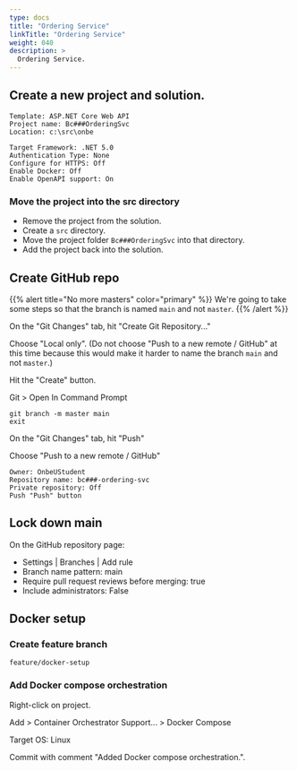 ```yaml
---
type: docs
title: "Ordering Service"
linkTitle: "Ordering Service"
weight: 040
description: >
  Ordering Service.
---
```


## Create a new project and solution.

~~~
Template: ASP.NET Core Web API
Project name: Bc###OrderingSvc
Location: c:\src\onbe

Target Framework: .NET 5.0
Authentication Type: None
Configure for HTTPS: Off
Enable Docker: Off
Enable OpenAPI support: On
~~~

### Move the project into the src directory

 - Remove the project from the solution.
 - Create a `src` directory.
 - Move the project folder `Bc###OrderingSvc` into that directory.
 - Add the project back into the solution.

## Create GitHub repo

{{% alert title="No more masters" color="primary" %}}
We're going to take some steps so that the branch is named `main` and not `master`.
{{% /alert %}}

On the "Git Changes" tab, hit "Create Git Repository..."

Choose "Local only". (Do not choose "Push to a new remote / GitHub" at this time because this would make it harder to name the branch `main` and not `master`.)

Hit the "Create" button.

Git > Open In Command Prompt

~~~
git branch -m master main
exit
~~~

On the "Git Changes" tab, hit "Push"

Choose "Push to a new remote / GitHub"

~~~
Owner: OnbeUStudent
Repository name: bc###-ordering-svc
Private repository: Off
Push "Push" button
~~~

## Lock down main

On the GitHub repository page:
 - Settings | Branches | Add rule
 - Branch name pattern: main
 - Require pull request reviews before merging: true
 - Include administrators: False

## Docker setup

### Create feature branch

~~~
feature/docker-setup
~~~

### Add Docker compose orchestration

Right-click on project.

Add > Container Orchestrator Support... > Docker Compose

Target OS: Linux

Commit with comment "Added Docker compose orchestration.".

